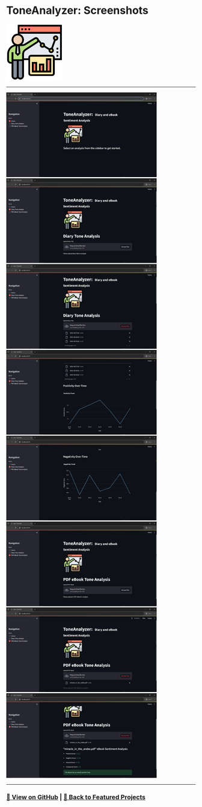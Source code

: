 # ToneAnalyzer: Screenshots 

<img src="ToneAnalyzer-1.png" alt="ToneAnalyzer_logo" width="150">

---

<a href="ToneAnalyzer-2.png"><img src="ToneAnalyzer-2.png" width="400"></a>
<a href="ToneAnalyzer-3.png"><img src="ToneAnalyzer-3.png" width="400"></a>
<a href="ToneAnalyzer-4.png"><img src="ToneAnalyzer-4.png" width="400"></a>
<a href="ToneAnalyzer-5.png"><img src="ToneAnalyzer-5.png" width="400"></a>
<a href="ToneAnalyzer-6.png"><img src="ToneAnalyzer-6.png" width="400"></a>
<a href="ToneAnalyzer-7.png"><img src="ToneAnalyzer-7.png" width="400"></a>
<a href="ToneAnalyzer-8.png"><img src="ToneAnalyzer-8.png" width="400"></a>
<a href="ToneAnalyzer-9.png"><img src="ToneAnalyzer-9.png" width="400"></a>

---

### [🔗 View on GitHub](https://github.com/emads22/ToneAnalyzer) | [🔗 Back to Featured Projects](../../../README.md#-data-analysis-and-visualization)
